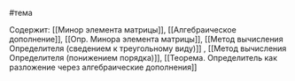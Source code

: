 #тема

Содержит: 
[[Минор элемента матрицы]],
[[Алгебраическое дополнение]],
[[Опр. Минора элемента матрицы]],
[[Метод вычисления Определителя (сведением к треугольному виду)]] ,
[[Метод вычисления Определителя (понижением порядка)]],
[[Теорема. Определитель как разложение через алгебраические дополнения]]
